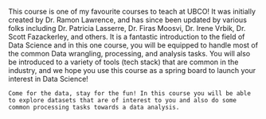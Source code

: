 This course is one of my favourite courses to teach at UBCO!
It was initially created by Dr. Ramon Lawrence, and has since been updated by various folks including Dr. Patricia Lasserre, Dr. Firas Moosvi, Dr. Irene Vrbik, Dr. Scott Fazackerley, and others.
It is a fantastic introduction to the field of Data Science and in this one course, you will be equipped to handle most of the common Data wrangling, processing, and analysis tasks.
You will also be introduced to a variety of tools (tech stack) that are common in the industry, and we hope you use this course as a spring board to launch your interest in Data Science!

```{tip}
Come for the data, stay for the fun! In this course you will be able to explore datasets that are of interest to you and also do some common processing tasks towards a data analysis.
```